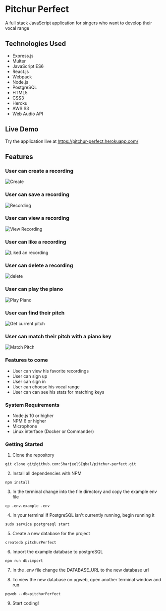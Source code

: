 # Pitchur Perfect
A full stack JavaScript application for singers who want to develop their vocal range

## Technologies Used
* Express.js
* Multer
* JavaScript ES6
* React.js
* Webpack
* Node.js
* PostgreSQL
* HTML5
* CSS3
* Heroku
* AWS S3
* Web Audio API

## Live Demo
 Try the application live at https://pitchur-perfect.herokuapp.com/


## Features
### User can create a recording
![Create](https://user-images.githubusercontent.com/50930123/135955860-2809b136-23a4-415a-9988-f7c7ffa15191.gif)

### User can save a recording
![Recording](https://user-images.githubusercontent.com/50930123/135955354-a1ab4e26-e523-4bdc-a248-c58ffd0b6d33.gif)
### User can view a recording
![View Recording](https://user-images.githubusercontent.com/50930123/135955393-299a83cd-1ebd-4e1f-90f0-4a7fd3787818.gif)

### User can like a recording
![Liked an recording](https://user-images.githubusercontent.com/50930123/135955401-251b98bd-76ad-44f9-9dd8-44eb58c6e797.gif)

### User can delete a recording
![delete](https://user-images.githubusercontent.com/50930123/135955404-b16f3e05-68b5-4881-8e2d-90c31dca9107.gif)

### User can play the piano
![Play Piano](https://user-images.githubusercontent.com/50930123/135955412-968c53c3-3098-42ce-b2ae-6d41948c9183.gif)

### User can find their pitch
![Get current pitch](https://user-images.githubusercontent.com/50930123/135955418-a3467f66-fe6a-46c5-8acd-44a5ba11e3d1.gif)

### User can match their pitch with a piano key
![Match Pitch](https://user-images.githubusercontent.com/50930123/135955490-e52f4e0f-104e-4412-8149-d407f3dcbdf0.gif)


### Features to come
* User can view his favorite recordings
* User can sign up
* User can sign in
* User can choose his vocal range
* User can can see his stats for matching keys


### System Requirements
* Node.js 10 or higher
* NPM 6 or higher
* Microphone
* Linux interface (Docker or Commander)



### Getting Started
1. Clone the repository
``` shell
git clone git@github.com:SharjeelSIqbal/pitchur-perfect.git
```
2. Install all dependencies with NPM
``` shell
npm install
```
3. In the terminal change into the file directory and copy the example env file
```shell
cp .env.example .env
```
4. In your terminal if PostgreSQL isn't currently running, begin running it
``` shell
sudo service postgresql start
```

5. Create a new database for the project
``` shell
createdb pitchurPerfect
```
6. Import the example database to postgreSQL
``` shell
npm run db:import
```
7. In the .env file change the DATABASE_URL to the new database url

8. To view the new database on pgweb, open another terminal window and run
``` shell
pgweb --db=pitchurPerfect
```
9. Start coding!
